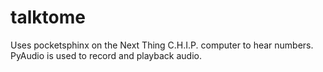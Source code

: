 # talktome
Uses pocketsphinx on the Next Thing C.H.I.P. computer to hear numbers. PyAudio is used to record and playback audio.
